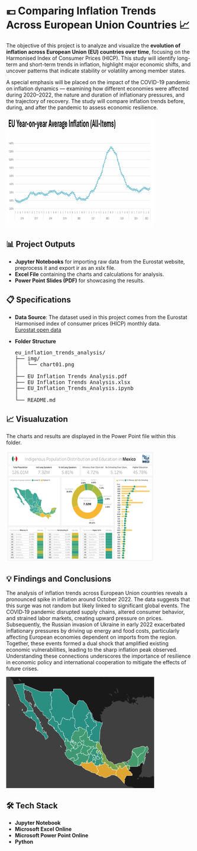 # 💶 Comparing Inflation Trends Across European Union Countries 📈

The objective of this project is to analyze and visualize the **evolution of inflation across European Union (EU) 
countries over time**, focusing on the Harmonised Index of Consumer Prices (HICP). This study will identify long-term
and short-term trends in inflation, highlight major economic shifts, and uncover patterns that indicate stability or
volatility among member states.​

A special emphasis will be placed on the impact of the COVID-19 pandemic on inflation dynamics — examining how
different economies were affected during 2020–2022, the nature and duration of inflationary pressures, and the
trajectory of recovery. The study will compare inflation trends before, during, and after the pandemic to assess
economic resilience.

<img src="https://github.com/Maurici-oh/data_analyst_portfolio/blob/09231b9f112d6ddc2008087ef40337ab67a016e4/eu_inflation_trends_analysis/img/chart01.png" alt="alt text" width="400" height="300">

## 📊 Project Outputs
* **Jupyter Notebooks** for importing raw data from the Eurostat website, preprocess it and export ir as an xslx file.
* **Excel File** containing the charts and calculations for analysis.
* **Power Point Slides (PDF)** for showcasing the results.

## 📋 Specifications

* **Data Source**: The dataset used in this project comes from the Eurostat Harmonised index of consumer prices (HICP) monthly data.  
[Eurostat open data]([https://www.inegi.org.mx/datosabiertos/](https://ec.europa.eu/eurostat/en/))
  
* **Folder Structure**
  <pre>
  eu_inflation_trends_analysis/  
  ├── img/ 
  │   └── chart01.png
  │
  ├── EU Inflation Trends Analysis.pdf
  ├── EU Inflation Trends Analysis.xlsx
  ├── EU_Inflation_Trends_Analysis.ipynb
  │
  └── README.md
  </pre>

## 📈 Visualuzation 
The charts and results are displayed in the Power Point file within this folder.

<img src="https://github.com/Maurici-oh/data_analyst_portfolio/blob/8bfb7ec72cf114a7d12ed8a5fddefd6754dad3ec/indigenous_education_mexico/Tableau/Indigenous_Dashboard.png" alt="alt text" width="400" height="300">

## 💡 Findings and Conclusions
The analysis of inflation trends across European Union countries reveals a pronounced spike in inflation around October 2022. The data suggests 
that this surge was not random but likely linked to significant global events. The COVID‑19 pandemic disrupted supply chains, altered consumer 
behavior, and strained labor markets, creating upward pressure on prices. Subsequently, the Russian invasion of Ukraine in early 2022 exacerbated 
inflationary pressures by driving up energy and food costs, particularly affecting European economies dependent on imports from the region. Together, 
these events formed a dual shock that amplified existing economic vulnerabilities, leading to the sharp inflation peak observed. Understanding these 
connections underscores the importance of resilience in economic policy and international cooperation to mitigate the effects of future crises.

<img src="https://github.com/Maurici-oh/data_analyst_portfolio/blob/d702f69228991b618245b81071595504573cf833/indigenous_education_mexico/docs/img/map3.png" alt="alt text" width="400" height="300">


## 🛠️ Tech Stack

* **Jupyter Notebook**
* **Microsoft Excel Online**
* **Microsoft Power Point Online** 
* **Python**   


